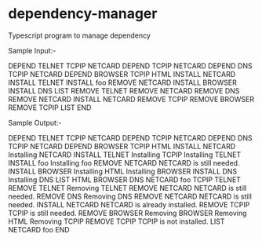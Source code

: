 # dependency-manager
Typescript program to manage dependency

Sample Input:-

DEPEND TELNET TCPIP NETCARD
DEPEND TCPIP NETCARD
DEPEND DNS TCPIP NETCARD
DEPEND BROWSER TCPIP HTML
INSTALL NETCARD
INSTALL TELNET
INSTALL foo
REMOVE NETCARD
INSTALL BROWSER
INSTALL DNS
LIST
REMOVE TELNET
REMOVE NETCARD
REMOVE DNS
REMOVE NETCARD
INSTALL NETCARD
REMOVE TCPIP
REMOVE BROWSER
REMOVE TCPIP
LIST
END

Sample Output:-

DEPEND TELNET TCPIP NETCARD
DEPEND TCPIP NETCARD
DEPEND DNS TCPIP NETCARD
DEPEND BROWSER TCPIP HTML
INSTALL NETCARD
 Installing NETCARD
INSTALL TELNET
 Installing TCPIP
 Installing TELNET
INSTALL foo
 Installing foo
REMOVE NETCARD
NETCARD is still needed.
INSTALL BROWSER
 Installing HTML
 Installing BROWSER
INSTALL DNS
 Installing DNS
LIST
 HTML
 BROWSER
 DNS
 NETCARD
 foo
 TCPIP
 TELNET
REMOVE TELNET
 Removing TELNET
REMOVE NETCARD
 NETCARD is still needed.
REMOVE DNS
 Removing DNS
REMOVE NETCARD
 NETCARD is still needed.
INSTALL NETCARD
 NETCARD is already installed.
REMOVE TCPIP
 TCPIP is still needed.
REMOVE BROWSER
 Removing BROWSER
 Removing HTML
 Removing TCPIP
REMOVE TCPIP
 TCPIP is not installed.
LIST
 NETCARD
 foo
END
